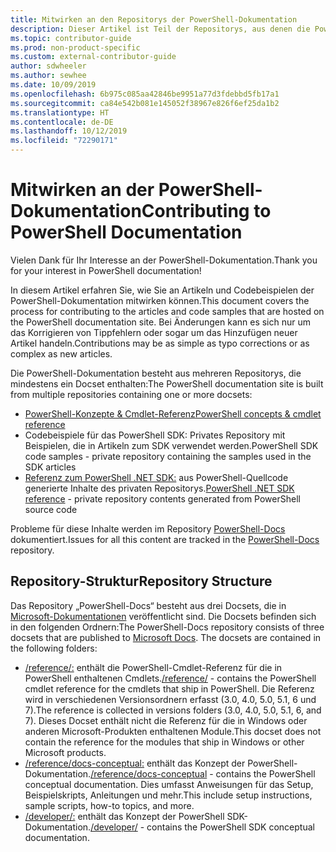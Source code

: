```yaml
---
title: Mitwirken an den Repositorys der PowerShell-Dokumentation
description: Dieser Artikel ist Teil der Repositorys, aus denen die PowerShell-Dokumentation besteht.
ms.topic: contributor-guide
ms.prod: non-product-specific
ms.custom: external-contributor-guide
author: sdwheeler
ms.author: sewhee
ms.date: 10/09/2019
ms.openlocfilehash: 6b975c085aa42846be9951a77d3fdebbd5fb17a1
ms.sourcegitcommit: ca84e542b081e145052f38967e826f6ef25da1b2
ms.translationtype: HT
ms.contentlocale: de-DE
ms.lasthandoff: 10/12/2019
ms.locfileid: "72290171"
---
```

# <a name="contributing-to-powershell-documentation"></a><span data-ttu-id="f599f-103">Mitwirken an der PowerShell-Dokumentation</span><span class="sxs-lookup"><span data-stu-id="f599f-103">Contributing to PowerShell Documentation</span></span>

<span data-ttu-id="f599f-104">Vielen Dank für Ihr Interesse an der PowerShell-Dokumentation.</span><span class="sxs-lookup"><span data-stu-id="f599f-104">Thank you for your interest in PowerShell documentation!</span></span>

<span data-ttu-id="f599f-105">In diesem Artikel erfahren Sie, wie Sie an Artikeln und Codebeispielen der PowerShell-Dokumentation mitwirken können.</span><span class="sxs-lookup"><span data-stu-id="f599f-105">This document covers the process for contributing to the articles and code samples that are hosted on the PowerShell documentation site.</span></span> <span data-ttu-id="f599f-106">Bei Änderungen kann es sich nur um das Korrigieren von Tippfehlern oder sogar um das Hinzufügen neuer Artikel handeln.</span><span class="sxs-lookup"><span data-stu-id="f599f-106">Contributions may be as simple as typo corrections or as complex as new articles.</span></span>

<span data-ttu-id="f599f-107">Die PowerShell-Dokumentation besteht aus mehreren Repositorys, die mindestens ein Docset enthalten:</span><span class="sxs-lookup"><span data-stu-id="f599f-107">The PowerShell documentation site is built from multiple repositories containing one or more docsets:</span></span>

- <span data-ttu-id="f599f-108">[PowerShell-Konzepte & Cmdlet-Referenz][psdocs]</span><span class="sxs-lookup"><span data-stu-id="f599f-108">[PowerShell concepts & cmdlet reference][psdocs]</span></span>
- <span data-ttu-id="f599f-109">Codebeispiele für das PowerShell SDK: Privates Repository mit Beispielen, die in Artikeln zum SDK verwendet werden.</span><span class="sxs-lookup"><span data-stu-id="f599f-109">PowerShell SDK code samples - private repository containing the samples used in the SDK articles</span></span>
- <span data-ttu-id="f599f-110">[Referenz zum PowerShell .NET SDK:](/dotnet/api/?view=pscore-6.2.0) aus PowerShell-Quellcode generierte Inhalte des privaten Repositorys.</span><span class="sxs-lookup"><span data-stu-id="f599f-110">[PowerShell .NET SDK reference](/dotnet/api/?view=pscore-6.2.0) - private repository contents generated from PowerShell source code</span></span>

<span data-ttu-id="f599f-111">Probleme für diese Inhalte werden im Repository [PowerShell-Docs][docsrepo] dokumentiert.</span><span class="sxs-lookup"><span data-stu-id="f599f-111">Issues for all this content are tracked in the [PowerShell-Docs][docsrepo] repository.</span></span>

## <a name="repository-structure"></a><span data-ttu-id="f599f-112">Repository-Struktur</span><span class="sxs-lookup"><span data-stu-id="f599f-112">Repository Structure</span></span>

<span data-ttu-id="f599f-113">Das Repository „PowerShell-Docs“ besteht aus drei Docsets, die in [Microsoft-Dokumentationen][psdocs] veröffentlicht sind. Die Docsets befinden sich in den folgenden Ordnern:</span><span class="sxs-lookup"><span data-stu-id="f599f-113">The PowerShell-Docs repository consists of three docsets that are published to [Microsoft Docs][psdocs]. The docsets are contained in the following folders:</span></span>

- <span data-ttu-id="f599f-114">[/reference/:][ref] enthält die PowerShell-Cmdlet-Referenz für die in PowerShell enthaltenen Cmdlets.</span><span class="sxs-lookup"><span data-stu-id="f599f-114">[/reference/][ref] - contains the PowerShell cmdlet reference for the cmdlets that ship in PowerShell.</span></span> <span data-ttu-id="f599f-115">Die Referenz wird in verschiedenen Versionsordnern erfasst (3.0, 4.0, 5.0, 5.1, 6 und 7).</span><span class="sxs-lookup"><span data-stu-id="f599f-115">The reference is collected in versions folders (3.0, 4.0, 5.0, 5.1, 6, and 7).</span></span> <span data-ttu-id="f599f-116">Dieses Docset enthält nicht die Referenz für die in Windows oder anderen Microsoft-Produkten enthaltenen Module.</span><span class="sxs-lookup"><span data-stu-id="f599f-116">This docset does not contain the reference for the modules that ship in Windows or other Microsoft products.</span></span>
- <span data-ttu-id="f599f-117">[/reference/docs-conceptual:][conceptual] enthält das Konzept der PowerShell-Dokumentation.</span><span class="sxs-lookup"><span data-stu-id="f599f-117">[/reference/docs-conceptual][conceptual] - contains the PowerShell conceptual documentation.</span></span> <span data-ttu-id="f599f-118">Dies umfasst Anweisungen für das Setup, Beispielskripts, Anleitungen und mehr.</span><span class="sxs-lookup"><span data-stu-id="f599f-118">This include setup instructions, sample scripts, how-to topics, and more.</span></span>
- <span data-ttu-id="f599f-119">[/developer/:][SDK] enthält das Konzept der PowerShell SDK-Dokumentation.</span><span class="sxs-lookup"><span data-stu-id="f599f-119">[/developer/][SDK] - contains the PowerShell SDK conceptual documentation.</span></span>

<!--link refs-->
[psdocs]: https://docs.microsoft.com/powershell
[docsrepo]: https://github.com/MicrosoftDocs/PowerShell-Docs
[ref]: https://github.com/MicrosoftDocs/PowerShell-Docs/tree/staging/reference
[conceptual]: https://github.com/MicrosoftDocs/PowerShell-Docs/tree/staging/reference/docs-conceptual
[SDK]: https://github.com/MicrosoftDocs/PowerShell-Docs/tree/staging/developer
